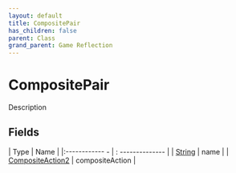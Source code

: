 ```yaml
---
layout: default
title: CompositePair
has_children: false
parent: Class
grand_parent: Game Reflection
---
```

# CompositePair
Description 

## Fields
| Type | Name |
|:------------ - | : -------------- |
| [String](game-reflection/components/string.md) | name |
| [CompositeAction2](game-reflection/components/composite_action2.md) | compositeAction |
